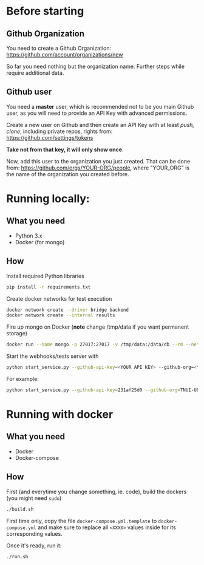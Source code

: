 # Before starting


## Github Organization

You need to create a Github Organization: https://github.com/account/organizations/new

So far you need nothing but the organization name. Further steps while require additional data.

## Github user

You need a **master** user, which is recommended not to be you main Github user, as you will need to provide an API Key with advanced permissions.

Create a new user on Github and then create an API Key with at least *push, clone*, including private repos, rights from: https://github.com/settings/tokens

**Take not from that key, it will only show once**.

Now, add this user to the organization you just created. That can be done from: https://github.com/orgs/YOUR-ORG/people, where "YOUR_ORG" is the name of the organization you created before.

# Running locally:

## What you need

* Python 3.x
* Docker (for mongo)

## How

Install required Python libraries
```bash
pip install -r requirements.txt
```

Create docker networks for test execution
```bash
docker network create --driver bridge backend
docker network create --internal results
```

Fire up mongo on Docker (**note** change /tmp/data if you want permanent storage)
```bash
docker run --name mongo -p 27017:27017 -v /tmp/data:/data/db --rm --network backend -d mongo
```

Start the webhooks/tests server with

```bash
python start_service.py --github-api-key=<YOUR API KEY> --github-org=<YOUR ORGANIZATION NAME> --broadcast-secret=<SOME RANDOM LETTERS> --mongo-host=localhost
```

For example:

```bash
python start_service.py --github-api-key=231af25d0 --github-org=TNUI-UB --broadcast-secret=qwead123 --mongo-host=localhost
```

# Running with docker

## What you need

* Docker
* Docker-compose

## How

First (and everytime you change something, ie. code), build the dockers (you might need `sudo`)

```bash
./build.sh
```

First time only, copy the file `docker-compose.yml.template` to `docker-compose.yml` and make sure to replace all `<XXXX>` values inside for its corresponding values.

Once it's ready, run it:
```bash
./run.sh
```
